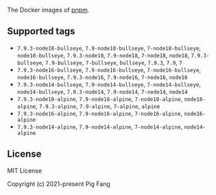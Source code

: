 The Docker images of [pnpm](https://pnpm.io).

## Supported tags

- `7.9.3-node18-bullseye`, `7.9-node18-bullseye`, `7-node18-bullseye`, `node18-bullseye`, `7.9.3-node18`, `7.9-node18`, `7-node18`, `node18`, `7.9.3-bullseye`, `7.9-bullseye`, `7-bullseye`, `bullseye`, `7.9.3`, `7.9`, `7`
- `7.9.3-node16-bullseye`, `7.9-node16-bullseye`, `7-node16-bullseye`, `node16-bullseye`, `7.9.3-node16`, `7.9-node16`, `7-node16`, `node16`
- `7.9.3-node14-bullseye`, `7.9-node14-bullseye`, `7-node14-bullseye`, `node14-bullseye`, `7.9.3-node14`, `7.9-node14`, `7-node14`, `node14`
- `7.9.3-node18-alpine`, `7.9-node18-alpine`, `7-node18-alpine`, `node18-alpine`, `7.9.3-alpine`, `7.9-alpine`, `7-alpine`, `alpine`
- `7.9.3-node16-alpine`, `7.9-node16-alpine`, `7-node16-alpine`, `node16-alpine`
- `7.9.3-node14-alpine`, `7.9-node14-alpine`, `7-node14-alpine`, `node14-alpine`

## License

MIT License

Copyright (c) 2021-present Pig Fang
